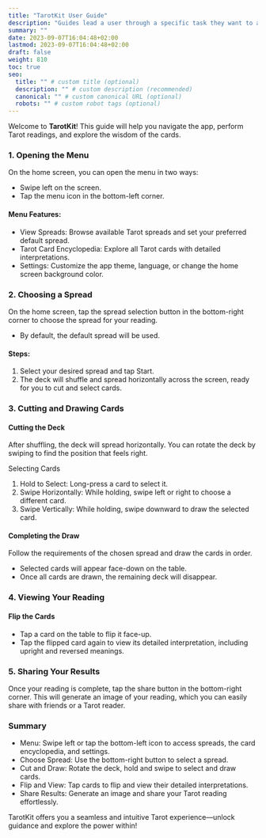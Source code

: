 ```yaml
---
title: "TarotKit User Guide"
description: "Guides lead a user through a specific task they want to accomplish, often with a sequence of steps."
summary: ""
date: 2023-09-07T16:04:48+02:00
lastmod: 2023-09-07T16:04:48+02:00
draft: false
weight: 810
toc: true
seo:
  title: "" # custom title (optional)
  description: "" # custom description (recommended)
  canonical: "" # custom canonical URL (optional)
  robots: "" # custom robot tags (optional)
---
```


Welcome to **TarotKit**! This guide will help you navigate the app, perform Tarot readings, and explore the wisdom of the cards.

### 1. Opening the Menu

On the home screen, you can open the menu in two ways:
- Swipe left on the screen.
- Tap the menu icon in the bottom-left corner.

#### Menu Features:
- View Spreads: Browse available Tarot spreads and set your preferred default spread.
- Tarot Card Encyclopedia: Explore all Tarot cards with detailed interpretations.
- Settings: Customize the app theme, language, or change the home screen background color.

### 2. Choosing a Spread

On the home screen, tap the spread selection button in the bottom-right corner to choose the spread for your reading.
- By default, the default spread will be used.

#### Steps:
1. Select your desired spread and tap Start.
2. The deck will shuffle and spread horizontally across the screen, ready for you to cut and select cards.

### 3. Cutting and Drawing Cards

#### Cutting the Deck

After shuffling, the deck will spread horizontally. You can rotate the deck by swiping to find the position that feels right.

Selecting Cards
1. Hold to Select: Long-press a card to select it.
2. Swipe Horizontally: While holding, swipe left or right to choose a different card.
3. Swipe Vertically: While holding, swipe downward to draw the selected card.

#### Completing the Draw

Follow the requirements of the chosen spread and draw the cards in order.
- Selected cards will appear face-down on the table.
- Once all cards are drawn, the remaining deck will disappear.

### 4. Viewing Your Reading

#### Flip the Cards
- Tap a card on the table to flip it face-up.
- Tap the flipped card again to view its detailed interpretation, including upright and reversed meanings.

### 5. Sharing Your Results

Once your reading is complete, tap the share button in the bottom-right corner. This will generate an image of your reading, which you can easily share with friends or a Tarot reader.

### Summary
- Menu: Swipe left or tap the bottom-left icon to access spreads, the card encyclopedia, and settings.
- Choose Spread: Use the bottom-right button to select a spread.
- Cut and Draw: Rotate the deck, hold and swipe to select and draw cards.
- Flip and View: Tap cards to flip and view their detailed interpretations.
- Share Results: Generate an image and share your Tarot reading effortlessly.

TarotKit offers you a seamless and intuitive Tarot experience—unlock guidance and explore the power within!

